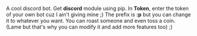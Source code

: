 A cool discord bot. Get **discord** module using pip. In **Token**, enter the token of your own bot cuz I ain't giving mine ;) The prefix is **:p** but you can change it to whatever you want. 
You can roast someone and even toss a coin. (Lame but that's why you can modify it and add more features too) ;)
